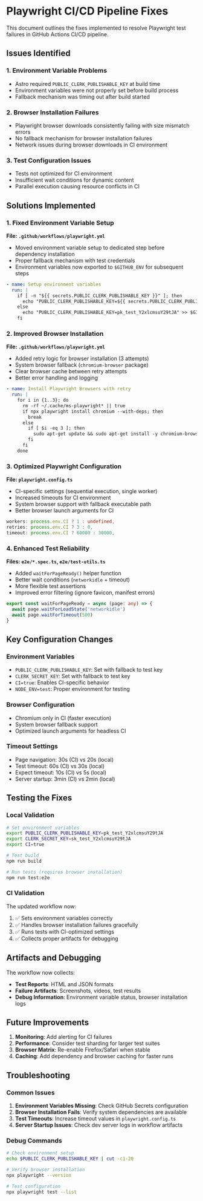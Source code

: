 # Playwright CI/CD Pipeline Fixes

This document outlines the fixes implemented to resolve Playwright test failures in GitHub Actions CI/CD pipeline.

## Issues Identified

### 1. Environment Variable Problems

- Astro required `PUBLIC_CLERK_PUBLISHABLE_KEY` at build time
- Environment variables were not properly set before build process
- Fallback mechanism was timing out after build started

### 2. Browser Installation Failures

- Playwright browser downloads consistently failing with size mismatch errors
- No fallback mechanism for browser installation failures
- Network issues during browser downloads in CI environment

### 3. Test Configuration Issues

- Tests not optimized for CI environment
- Insufficient wait conditions for dynamic content
- Parallel execution causing resource conflicts in CI

## Solutions Implemented

### 1. Fixed Environment Variable Setup

**File: `.github/workflows/playwright.yml`**

- Moved environment variable setup to dedicated step before dependency installation
- Proper fallback mechanism with test credentials
- Environment variables now exported to `$GITHUB_ENV` for subsequent steps

```yaml
- name: Setup environment variables
  run: |
    if [ -n "${{ secrets.PUBLIC_CLERK_PUBLISHABLE_KEY }}" ]; then
      echo "PUBLIC_CLERK_PUBLISHABLE_KEY=${{ secrets.PUBLIC_CLERK_PUBLISHABLE_KEY }}" >> $GITHUB_ENV
    else
      echo "PUBLIC_CLERK_PUBLISHABLE_KEY=pk_test_Y2xlcmsuY29tJA" >> $GITHUB_ENV
    fi
```

### 2. Improved Browser Installation

**File: `.github/workflows/playwright.yml`**

- Added retry logic for browser installation (3 attempts)
- System browser fallback (`chromium-browser` package)
- Clear browser cache between retry attempts
- Better error handling and logging

```yaml
- name: Install Playwright Browsers with retry
  run: |
    for i in {1..3}; do
      rm -rf ~/.cache/ms-playwright* || true
      if npx playwright install chromium --with-deps; then
        break
      else
        if [ $i -eq 3 ]; then
          sudo apt-get update && sudo apt-get install -y chromium-browser
        fi
      fi
    done
```

### 3. Optimized Playwright Configuration

**File: `playwright.config.ts`**

- CI-specific settings (sequential execution, single worker)
- Increased timeouts for CI environment
- System browser support with fallback executable path
- Better browser launch arguments for CI

```typescript
workers: process.env.CI ? 1 : undefined,
retries: process.env.CI ? 3 : 0,
timeout: process.env.CI ? 60000 : 30000,
```

### 4. Enhanced Test Reliability

**Files: `e2e/*.spec.ts`, `e2e/test-utils.ts`**

- Added `waitForPageReady()` helper function
- Better wait conditions (`networkidle` + timeout)
- More flexible test assertions
- Improved error filtering (ignore favicon, manifest errors)

```typescript
export const waitForPageReady = async (page: any) => {
  await page.waitForLoadState('networkidle')
  await page.waitForTimeout(500)
}
```

## Key Configuration Changes

### Environment Variables

- `PUBLIC_CLERK_PUBLISHABLE_KEY`: Set with fallback to test key
- `CLERK_SECRET_KEY`: Set with fallback to test key
- `CI=true`: Enables CI-specific behavior
- `NODE_ENV=test`: Proper environment for testing

### Browser Configuration

- Chromium only in CI (faster execution)
- System browser fallback support
- Optimized launch arguments for headless CI

### Timeout Settings

- Page navigation: 30s (CI) vs 20s (local)
- Test timeout: 60s (CI) vs 30s (local)
- Expect timeout: 10s (CI) vs 5s (local)
- Server startup: 3min (CI) vs 2min (local)

## Testing the Fixes

### Local Validation

```bash
# Set environment variables
export PUBLIC_CLERK_PUBLISHABLE_KEY=pk_test_Y2xlcmsuY29tJA
export CLERK_SECRET_KEY=sk_test_Y2xlcmsuY29tJA
export CI=true

# Test build
npm run build

# Run tests (requires browser installation)
npm run test:e2e
```

### CI Validation

The updated workflow now:

1. ✅ Sets environment variables correctly
2. ✅ Handles browser installation failures gracefully
3. ✅ Runs tests with CI-optimized settings
4. ✅ Collects proper artifacts for debugging

## Artifacts and Debugging

The workflow now collects:

- **Test Reports**: HTML and JSON formats
- **Failure Artifacts**: Screenshots, videos, test results
- **Debug Information**: Environment variable status, browser installation logs

## Future Improvements

1. **Monitoring**: Add alerting for CI failures
2. **Performance**: Consider test sharding for larger test suites
3. **Browser Matrix**: Re-enable Firefox/Safari when stable
4. **Caching**: Add dependency and browser caching for faster runs

## Troubleshooting

### Common Issues

1. **Environment Variables Missing**: Check GitHub Secrets configuration
2. **Browser Installation Fails**: Verify system dependencies are available
3. **Test Timeouts**: Increase timeout values in `playwright.config.ts`
4. **Server Startup Issues**: Check dev server logs in workflow artifacts

### Debug Commands

```bash
# Check environment setup
echo $PUBLIC_CLERK_PUBLISHABLE_KEY | cut -c1-20

# Verify browser installation
npx playwright --version

# Test configuration
npx playwright test --list
```
